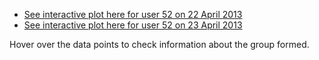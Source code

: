 * [See interactive plot here for user 52 on 22 April 2013](https://plot.ly/~prateekkol21/50/) 
* [See interactive plot here for user 52 on 23 April 2013](https://plot.ly/~prateekkol21/52/)

Hover over the data points to check information about the group formed.
